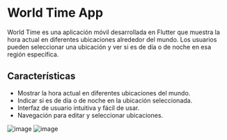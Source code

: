 # World Time App

World Time es una aplicación móvil desarrollada en Flutter que muestra la hora actual en diferentes ubicaciones alrededor del mundo. Los usuarios pueden seleccionar una ubicación y ver si es de día o de noche en esa región específica.

## Características

- Mostrar la hora actual en diferentes ubicaciones del mundo.
- Indicar si es de día o de noche en la ubicación seleccionada.
- Interfaz de usuario intuitiva y fácil de usar.
- Navegación para editar y seleccionar ubicaciones.

![image](https://github.com/user-attachments/assets/a42544db-57f0-497c-9870-0d2709599e99)
![image](https://github.com/user-attachments/assets/26ac43be-59f7-4822-8303-869618b1742c)


